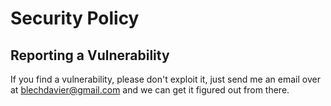 # Security Policy

## Reporting a Vulnerability
If you find a vulnerability, please don't exploit it, just send me an email over at blechdavier@gmail.com and we can get it figured out from there.
